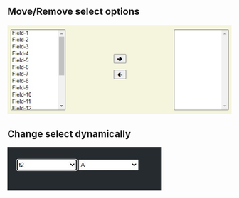 ## Move/Remove select options
<img src="img/move-option.jpg">

## Change select dynamically
<img src="img/select.jpg">
